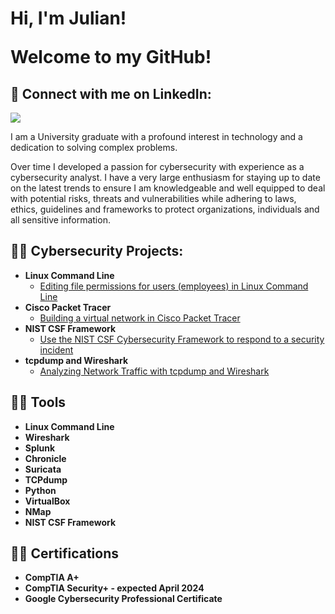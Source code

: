 <h1>Hi, I'm Julian! <br/>
  
  <a>Welcome to my GitHub!</a></h1>


<h2> 🤳 Connect with me on LinkedIn:</h2>

<a href="https://www.linkedin.com/in/julian-poku-kyei-2a184b265/"><img src="https://img.shields.io/badge/-LinkedIn-0072b1?&style=for-the-badge&logo=linkedin&logoColor=white" /></a>


I am a University graduate with a profound interest in technology and a dedication to solving complex problems. 


Over time I developed a passion for cybersecurity with experience as a cybersecurity analyst. I have a very large enthusiasm for staying up to date on the latest trends to ensure I am knowledgeable and well equipped to deal with potential risks, threats and vulnerabilities while adhering to laws, ethics, guidelines and frameworks to protect organizations, individuals and all sensitive information. 



<h2>👨‍💻 Cybersecurity Projects:</h2>

- <b>Linux Command Line</b>
  - [Editing file permissions for users (employees) in Linux Command Line](https://github.com/julianhubgit/LinuxFilePermissions)
- <b>Cisco Packet Tracer</b>
  - [Building a virtual network in Cisco Packet Tracer](https://github.com/julianhubgit/CiscoPacketTracerNetwork) 
- <b>NIST CSF Framework</b>
  - [Use the NIST CSF Cybersecurity Framework to respond to a security incident](https://github.com/julianhubgit/NISTCSFapplied)
- <b>tcpdump and Wireshark</b>
  - [Analyzing Network Traffic with tcpdump and Wireshark](https://github.com/julianhubgit/UsingTCPdumpWireshark)




<h2>👨‍💻 Tools</h2>

- <b>Linux Command Line</b>
- <b>Wireshark</b>
- <b>Splunk</b>
- <b>Chronicle</b>
- <b>Suricata</b>
- <b>TCPdump</b>
- <b>Python</b>
- <b>VirtualBox</b>
- <b>NMap</b>
- <b>NIST CSF Framework</b>



<h2>👨‍💻 Certifications</h2>

- <b>CompTIA A+</b>
- <b>CompTIA Security+ - expected April 2024</b>
- <b>Google Cybersecurity Professional Certificate</b>

<!--
**joshmadakor1/joshmadakor1** is a ✨ _special_ ✨ repository because its `README.md` (this file) appears on your GitHub profile.

Here are some ideas to get you started:

- 🔭 I’m currently working on ...
- 🌱 I’m currently learning ...
- 👯 I’m looking to collaborate on ...
- 🤔 I’m looking for help with ...
- 💬 Ask me about ...
- 📫 How to reach me: ...
- 😄 Pronouns: ...
- ⚡ Fun fact: ...
-->
